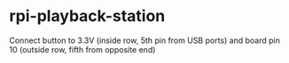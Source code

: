 # rpi-playback-station

Connect button to 3.3V (inside row, 5th pin from USB ports) and board pin 10 (outside row, fifth from opposite end)

